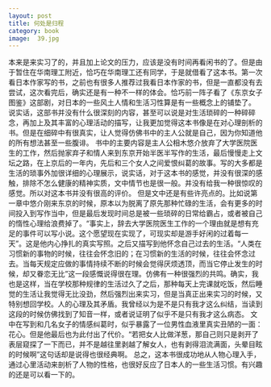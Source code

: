 ```yaml
---
layout: post
title: 何处是归程
category: book
image:  39.jpg
---
```

本来是来实习了的，并且加上论文的压力，应该是没有时间再看闲书的了。但是由于暂住在华南理工附近，恰巧在华南理工还有同学，于是就借看了这本书。第一次看日本作家写的书，之前也有很多人推荐过我看日本作家的书，但是一直都没有去尝试，这次看完后，确实还是有一种不一样的体会。恰巧前一阵子看了《东京女子图鉴》这部剧，对日本的一些风土人情和生活习性算是有一些概念上的铺垫了。
说实话，这部书并没有什么很深刻的内容，甚至可以说是对生活琐碎的一种碎碎念，再加上及其丰富的心理活动的描写，让我更加觉得这本书像是在对心理剖析的书。但是在细碎中有很真实，让人觉得仿佛书中的主人公就是自己，因为你知道他的所有想法甚至一些腹诽。
书中的主要内容是主人公相木悠介放弃了大学医院医生的工作，然后抛家弃子和情人来到东京开始半医半写作的生活，最后慢慢走上文坛之路，在上京后的一年内，先后和三个女人之间爱恨纠葛的故事。写的大多都是生活的琐事外加很详细的心理展示，说实话，对于这本书的感觉，并没有很深的感触，排除不怎么健康的精神实质，文中情节也是很一般。并没有给我一种很惊叹的感觉。所以对这本书并没有很高的评价。
但是文中还是有些许亮点的。比如说第一章中悠介刚来东京的时候，原本以为脱离了原先那种忙碌的生活，会有更多的时间投入到写作当中，但是最后发现时间总是被一些琐碎的日常给霸占，或者被自己的惰性心理给浪费掉了。“事实上，辞去大学医院医生工作的一个理由就是想有充足的事件可以写小说。这个愿望现在实现了，可现实却是游手好闲的过着每一天”。这是他内心挣扎的真实写照。之后又描写到他怀念自己过去的生活。“人类在习惯新的事物的时候，往往会怀念旧的；在习惯新的生活的时候，往往会怀念过去。当每天规定应做的事情持续不断的时候会觉得厌烦透顶，而当它停止发生的时候，却又眷恋无比”这一段感慨说得很在理。仿佛有一种很强烈的共鸣。确实，我也是这样，当在学校那种规律的生活过久了之后，那种每天上完课就吃饭，然后睡觉的生活让我觉得无比没劲，然后强烈出来实习，但是当真正出来实习的时候，又特别想回学校。人的心理及其矛盾。我曾经以为是不是只有我才这么纠结，当读到这段的时候仿佛找到了知音一样，或者说证明了似乎不是只有我才这么病态。
文中在写到和几名女子的情感纠葛时，似乎暴露了一位男性血液里真实丑陋的一面：花心。但是他最后也为此付出了代价。“若把女人比做洋葱，那自己则只是剥开了表层窥探了一下而已，并不是越往里剥越了解女人，也有剥得泪流满面，头晕目眩的时候啊”这句话却是说得也很经典啊。
总之，这本书很成功地从人物心理入手，通过心里活动来剖析了人物的性格，也很好反应了日本人的一些生活习惯。有兴趣的还是可以看一下的。